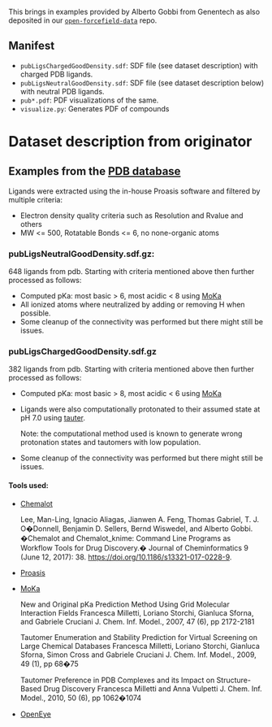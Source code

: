 This brings in examples provided by Alberto Gobbi from Genentech as also deposited in our [`open-forcefield-data`](https://github.com/openforcefield/open-forcefield-data/tree/master/pdb-examples) repo.

## Manifest
- `pubLigsChargedGoodDensity.sdf`: SDF file (see dataset description) with charged PDB ligands.
- `pubLigsNeutralGoodDensity.sdf`: SDF file (see dataset description below) with neutral PDB ligands.
- `pub*.pdf`: PDF visualizations of the same.
- `visualize.py`: Generates PDF of compounds


# Dataset description from originator

## Examples from the [PDB database](https://www.rcsb.org/)
Ligands were extracted using the in-house Proasis
software and filtered by multiple criteria:

- Electron density quality criteria such as Resolution and Rvalue and others
- MW <= 500, Rotatable Bonds <= 6, no none-organic atoms

### pubLigsNeutralGoodDensity.sdf.gz:
648 ligands from pdb. Starting with criteria mentioned above then further processed as follows:

- Computed pKa: most basic > 6, most acidic < 8 using [MoKa](http://www.moldiscovery.com/software/moka/)
- All ionized atoms where neutralized by adding or removing H when possible.
- Some cleanup of the connectivity was performed but there might still be issues.


### pubLigsChargedGoodDensity.sdf.gz
382 ligands from pdb. Starting with criteria mentioned above then further processed as follows:

- Computed pKa: most basic > 8, most acidic < 6 using [MoKa](http://www.moldiscovery.com/software/moka/)
- Ligands were also computationally protonated to their assumed state at pH 7.0 using [tauter](http://www.moldiscovery.com/software/moka/).

  Note: the computational method used is known to generate wrong protonation states and tautomers with low population.

- Some cleanup of the connectivity was performed but there might still be issues.



#### Tools used:

- [Chemalot](https://github.com/chemalot/chemalot)

    Lee, Man-Ling, Ignacio Aliagas, Jianwen A. Feng, Thomas Gabriel, T. J. O�Donnell, Benjamin D. Sellers, Bernd Wiswedel, and Alberto Gobbi.
    �Chemalot and Chemalot_knime: Command Line Programs as Workflow Tools for Drug Discovery.�
    Journal of Cheminformatics 9 (June 12, 2017): 38. https://doi.org/10.1186/s13321-017-0228-9.

- [Proasis](http://www.desertsci.com/)

- [MoKa](http://www.moldiscovery.com/software/moka/)

	New and Original pKa Prediction Method Using Grid Molecular Interaction Fields
	Francesca Milletti, Loriano Storchi, Gianluca Sforna, and Gabriele Cruciani
	J. Chem. Inf. Model., 2007, 47 (6), pp 2172-2181

	Tautomer Enumeration and Stability Prediction for Virtual Screening on Large Chemical Databases
	Francesca Milletti, Loriano Storchi, Gianluca Sforna, Simon Cross and Gabriele Cruciani
	J. Chem. Inf. Model., 2009, 49 (1), pp 68�75

	Tautomer Preference in PDB Complexes and its Impact on Structure-Based Drug Discovery
	Francesca Milletti and Anna Vulpetti
	J. Chem. Inf. Model., 2010, 50 (6), pp 1062�1074

- [OpenEye](https://www.eyesopen.com/)
